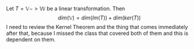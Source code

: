 
Let $T = \mathbb{V}->\mathbb{W}$ be a linear transformation. Then $$dim(\mathbb{V}) = dim(Im(T))+dim(ker(T))$$
I need to review the Kernel Theorem and the thing that comes immediately after that, because I missed the class that covered both of them and this is dependent on them.